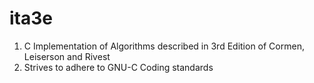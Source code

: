 # ita3e
1. C Implementation of Algorithms described in 3rd Edition of Cormen, Leiserson and Rivest
2. Strives to adhere to GNU-C Coding standards
